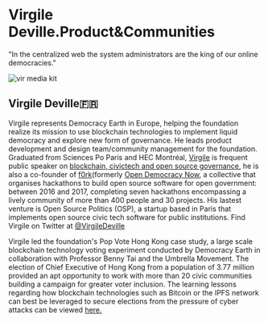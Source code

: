 # Virgile Deville.Product&Communities
"In the centralized web the system administrators are the king of our online democracies."

![vir media kit](https://user-images.githubusercontent.com/24529258/37485506-e3615a1a-2848-11e8-858e-1376cde1111d.jpg)

## Virgile Deville🇫🇷

Virgile represents Democracy Earth in Europe, helping the foundation realize its mission to use blockchain technologies to implement liquid democracy and explore new form of governance. He leads product development and design team/community management for the foundation.  Graduated from Sciences Po Paris and HEC Montréal, [Virgile](virgile.pro) is frequent public speaker on [blockchain, civictech and open source governance](https://docs.google.com/spreadsheets/d/1ZXdhkjBFSd4Vt4WGwE-7BbcyIzlq2-jzsXuVP2oR1KA/edit#gid=0), he is also a co-founder of [f0rk](https://f0rk.eu/)(formerly [Open Democracy Now](http://opendemocracynow.net), a collective that organises hackathons to build open source software for open government: between 2016 and 2017, completing seven hackathons encompassing a lively community of more than 400 people and 30 projects. His lastest venture is Open Source Politics (OSP), a startup based in Paris that implements open source civic tech software for public institutions. Find Virgile on Twitter at [@VirgileDeville](https://twitter.com/VirgileDeville)

Virgile led the foundation's Pop Vote Hong Kong case study, a large scale blockchain technology voting experiment conducted by Democracy Earth in collaboration with Professor Benny Tai and the Umbrella Movement. The election of Chief Executive of Hong Kong from a population of 3.77 million provided an apt opportunity to work with more than 20 civic communities building a campaign for greater voter inclusion.  The learning lessons regarding how blockchain technologies such as Bitcoin or the IPFS network can best be leveraged to secure elections from the pressure of cyber attacks can be viewed [here.](http://civictechfest.org/speakers#Virgile_Deville)


